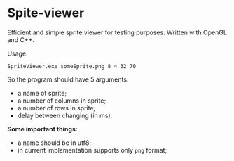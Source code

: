 # Spite-viewer
Efficient and simple sprite viewer for testing purposes. Written with OpenGL and C++.

Usage:
```
SpriteViewer.exe someSprite.png 8 4 32 70
```
So the program should have 5 arguments:
- a name of sprite;
- a number of columns in sprite;
- a number of rows in sprite;
- delay between changing (in ms).

<b>Some important things:</b>
- a name should be in utf8;
- in current implementation supports only `png` format;
